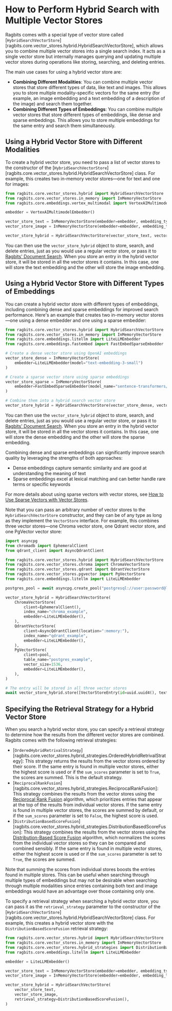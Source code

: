 # How to Perform Hybrid Search with Multiple Vector Stores

Ragbits comes with a special type of vector store called [`HybridSearchVectorStore`][ragbits.core.vector_stores.hybrid.HybridSearchVectorStore], which allows you to combine multiple vector stores into a single search index. It acts as a single vector store but internally manages querying and updating multiple vector stores during operations like storing, searching, and deleting entries.

The main use cases for using a hybrid vector store are:

* **Combining Different Modalities**: You can combine multiple vector stores that store different types of data, like text and images. This allows you to store multiple modality-specific vectors for the same entry (for example, an image embedding and a text embedding of a description of the image) and search them together.
* **Combining Different Types of Embeddings**: You can combine multiple vector stores that store different types of embeddings, like dense and sparse embeddings. This allows you to store multiple embeddings for the same entry and search them simultaneously.

## Using a Hybrid Vector Store with Different Modalities

To create a hybrid vector store, you need to pass a list of vector stores to the constructor of the [`HybridSearchVectorStore`][ragbits.core.vector_stores.hybrid.HybridSearchVectorStore] class. For example, this creates two in-memory vector stores—one for text and one for images:

```python
from ragbits.core.vector_stores.hybrid import HybridSearchVectorStore
from ragbits.core.vector_stores.in_memory import InMemoryVectorStore
from ragbits.core.embeddings.vertex_multimodal import VertexAIMultimodelEmbedder

embedder = VertexAIMultimodelEmbedder()

vector_store_text = InMemoryVectorStore(embedder=embedder, embedding_type=EmbeddingType.TEXT)
vector_store_image = InMemoryVectorStore(embedder=embedder, embedding_type=EmbeddingType.IMAGE)

vector_store_hybrid = HybridSearchVectorStore(vector_store_text, vector_store_image)
```

You can then use the `vector_store_hybrid` object to store, search, and delete entries, just as you would use a regular vector store, or pass it to [Ragbits' Document Search](../document_search/ingest-documents.md). When you store an entry in the hybrid vector store, it will be stored in all the vector stores it contains. In this case, one will store the text embedding and the other will store the image embedding.

## Using a Hybrid Vector Store with Different Types of Embeddings

You can create a hybrid vector store with different types of embeddings, including combining dense and sparse embeddings for improved search performance. Here's an example that creates two in-memory vector stores—one using a dense embedder and one using a sparse embedder:

```python
from ragbits.core.vector_stores.hybrid import HybridSearchVectorStore
from ragbits.core.vector_stores.in_memory import InMemoryVectorStore
from ragbits.core.embeddings.litellm import LiteLLMEmbedder
from ragbits.core.embeddings.fastembed import FastEmbedSparseEmbedder

# Create a dense vector store using OpenAI embeddings
vector_store_dense = InMemoryVectorStore(
    embedder=LiteLLMEmbedder(model="text-embedding-3-small")
)

# Create a sparse vector store using sparse embeddings
vector_store_sparse = InMemoryVectorStore(
    embedder=FastEmbedSparseEmbedder(model_name="sentence-transformers/all-MiniLM-L6-v2-sparse")
)

# Combine them into a hybrid search vector store
vector_store_hybrid = HybridSearchVectorStore(vector_store_dense, vector_store_sparse)
```

You can then use the `vector_store_hybrid` object to store, search, and delete entries, just as you would use a regular vector store, or pass it to [Ragbits' Document Search](../document_search/ingest-documents.md). When you store an entry in the hybrid vector store, it will be stored in all the vector stores it contains. In this case, one will store the dense embedding and the other will store the sparse embedding.

Combining dense and sparse embeddings can significantly improve search quality by leveraging the strengths of both approaches:
- Dense embeddings capture semantic similarity and are good at understanding the meaning of text
- Sparse embeddings excel at lexical matching and can better handle rare terms or specific keywords

For more details about using sparse vectors with vector stores, see [How to Use Sparse Vectors with Vector Stores](./sparse-vectors.md).

Note that you can pass an arbitrary number of vector stores to the `HybridSearchVectorStore` constructor, and they can be of any type as long as they implement the `VectorStore` interface. For example, this combines three vector stores—one Chroma vector store, one Qdrant vector store, and one PgVector vector store:

```python
import asyncpg
from chromadb import EphemeralClient
from qdrant_client import AsyncQdrantClient

from ragbits.core.vector_stores.hybrid import HybridSearchVectorStore
from ragbits.core.vector_stores.chroma import ChromaVectorStore
from ragbits.core.vector_stores.qdrant import QdrantVectorStore
from ragbits.core.vector_stores.pgvector import PgVectorStore
from ragbits.core.embeddings.litellm import LiteLLMEmbedder

postgres_pool = await asyncpg.create_pool("postgresql://user:password@localhost/db")

vector_store_hybrid = HybridSearchVectorStore(
    ChromaVectorStore(
        client=EphemeralClient(),
        index_name="chroma_example",
        embedder=LiteLLMEmbedder(),
    ),
    QdrantVectorStore(
        client=AsyncQdrantClient(location=":memory:"),
        index_name="qdrant_example",
        embedder=LiteLLMEmbedder(),
    ),
    PgVectorStore(
        client=pool,
        table_name="postgres_example",
        vector_size=1536,
        embedder=LiteLLMEmbedder(),
    ),
)

# The entry will be stored in all three vector stores
await vector_store_hybrid.store([VectorStoreEntry(id=uuid.uuid4(), text="Example entry")])
```

## Specifying the Retrieval Strategy for a Hybrid Vector Store

When you search a hybrid vector store, you can specify a retrieval strategy to determine how the results from the different vector stores are combined. Ragbits comes with the following retrieval strategies:

* [`OrderedHybridRetrivalStrategy`][ragbits.core.vector_stores.hybrid_strategies.OrderedHybridRetrivalStrategy]: This strategy returns the results from the vector stores ordered by their score. If the same entry is found in multiple vector stores, either the highest score is used or if the `sum_scores` parameter is set to `True`, the scores are summed. This is the default strategy.
* [`ReciprocalRankFusion`][ragbits.core.vector_stores.hybrid_strategies.ReciprocalRankFusion]: This strategy combines the results from the vector stores using the [Reciprocal Rank Fusion](https://plg.uwaterloo.ca/~gvcormac/cormacksigir09-rrf.pdf) algorithm, which prioritizes entries that appear at the top of the results from individual vector stores. If the same entry is found in multiple vector stores, the scores are summed by default, or if the `sum_scores` parameter is set to `False`, the highest score is used.
* [`DistributionBasedScoreFusion`][ragbits.core.vector_stores.hybrid_strategies.DistributionBasedScoreFusion]: This strategy combines the results from the vector stores using the [Distribution-Based Score Fusion](https://medium.com/plain-simple-software/distribution-based-score-fusion-dbsf-a-new-approach-to-vector-search-ranking-f87c37488b18) algorithm, which normalizes the scores from the individual vector stores so they can be compared and combined sensibly. If the same entry is found in multiple vector stores, either the highest score is used or if the `sum_scores` parameter is set to `True`, the scores are summed.

Note that summing the scores from individual stores boosts the entries found in multiple stores. This can be useful when searching through multiple types of embeddings but may not be desirable when searching through multiple modalities since entries containing both text and image embeddings would have an advantage over those containing only one.

To specify a retrieval strategy when searching a hybrid vector store, you can pass it as the `retrieval_strategy` parameter to the constructor of the [`HybridSearchVectorStore`][ragbits.core.vector_stores.hybrid.HybridSearchVectorStore] class. For example, this creates a hybrid vector store with the `DistributionBasedScoreFusion` retrieval strategy:

```python
from ragbits.core.vector_stores.hybrid import HybridSearchVectorStore
from ragbits.core.vector_stores.in_memory import InMemoryVectorStore
from ragbits.core.vector_stores.hybrid_strategies import DistributionBasedScoreFusion
from ragbits.core.embeddings.litellm import LiteLLMEmbedder

embedder = LiteLLMEmbedder()

vector_store_text = InMemoryVectorStore(embedder=embedder, embedding_type=EmbeddingType.TEXT)
vector_store_image = InMemoryVectorStore(embedder=embedder, embedding_type=EmbeddingType.IMAGE)

vector_store_hybrid = HybridSearchVectorStore(
    vector_store_text,
    vector_store_image,
    retrieval_strategy=DistributionBasedScoreFusion(),
)
```
